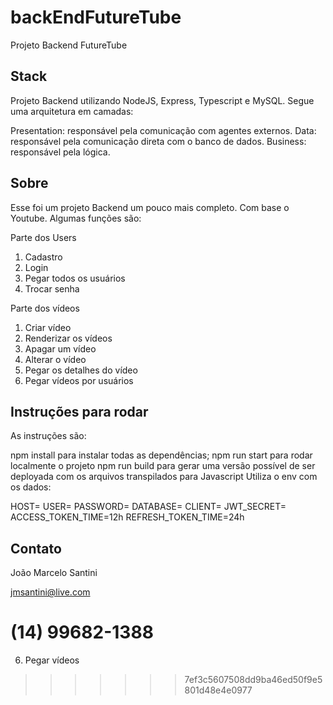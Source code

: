 # backEndFutureTube
Projeto Backend FutureTube
 
## Stack
Projeto Backend utilizando NodeJS, Express, Typescript e MySQL. Segue uma arquitetura em camadas:

Presentation: responsável pela comunicação com agentes externos.
Data: responsável pela comunicação direta com o banco de dados.
Business: responsável pela lógica.

## Sobre
Esse foi um projeto Backend um pouco mais completo. Com base o Youtube. Algumas funções são:

Parte dos Users
1. Cadastro
2. Login
3. Pegar todos os usuários
4. Trocar senha

Parte dos vídeos
1. Criar vídeo
2. Renderizar os vídeos
3. Apagar um vídeo
4. Alterar o vídeo
5. Pegar os detalhes do vídeo
6. Pegar vídeos por usuários

## Instruções para rodar
As instruções são:

npm install para instalar todas as dependências;
npm run start para rodar localmente o projeto
npm run build para gerar uma versão possível de ser deployada com os arquivos transpilados para Javascript
Utiliza o env com os dados:

HOST=
USER=
PASSWORD=
DATABASE=
CLIENT=
JWT_SECRET=
ACCESS_TOKEN_TIME=12h
REFRESH_TOKEN_TIME=24h

## Contato
João Marcelo Santini

jmsantini@live.com

(14) 99682-1388
=======
6. Pegar vídeos 
>>>>>>> 7ef3c5607508dd9ba46ed50f9e5801d48e4e0977
